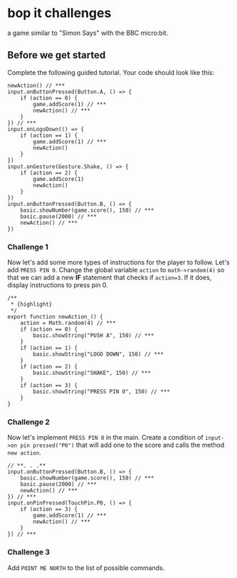 # bop it challenges

a game similar to "Simon Says" with the BBC micro:bit.

## Before we get started

Complete the following guided tutorial. Your code should look like this:

```blocks
newAction() // ***
input.onButtonPressed(Button.A, () => {
    if (action == 0) {
        game.addScore(1) // ***
        newAction() // ***
    }
}) // ***
input.onLogoDown(() => {
    if (action == 1) {
        game.addScore(1) // ***
        newAction() 
    }
}) 
input.onGesture(Gesture.Shake, () => {
    if (action == 2) {
        game.addScore(1)
        newAction()
    }
}) 
input.onButtonPressed(Button.B, () => {
    basic.showNumber(game.score(), 150) // ***
    basic.pause(2000) // ***
    newAction() // ***
}) 
```

### Challenge 1

Now let's add some more types of instructions for the player to follow. Let's add `PRESS PIN 0`. Change the global variable `action` to `math->random(4)` so that we can add a new **IF** statement that checks if `action=3`. If it does, display instructions to press pin 0.

```blocks
/**
 * {highlight}
 */
export function newAction_() {
    action = Math.random(4) // ***
    if (action == 0) {
        basic.showString("PUSH A", 150) // ***
    }
    if (action == 1) {
        basic.showString("LOGO DOWN", 150) // ***
    }
    if (action == 2) {
        basic.showString("SHAKE", 150) // ***
    }
    if (action == 3) {
        basic.showString("PRESS PIN 0", 150) // ***
    }
}
```

### Challenge 2

Now let's implement `PRESS PIN 0` in the main. Create a condition of `input->on pin pressed("P0")` that will add one to the score and calls the method `new action`.

```
// **. . .**
input.onButtonPressed(Button.B, () => {
    basic.showNumber(game.score(), 150) // ***
    basic.pause(2000) // ***
    newAction() // ***
}) // ***
input.onPinPressed(TouchPin.P0, () => {
    if (action == 3) {
        game.addScore(1) // ***
        newAction() // ***
    }
}) // ***
```

### Challenge 3

Add `POINT ME NORTH` to the list of possible commands.

